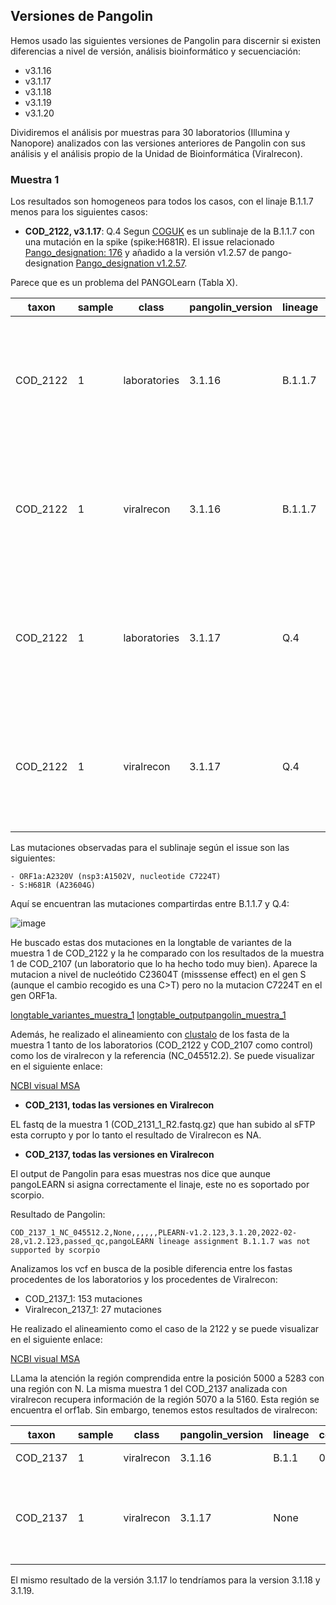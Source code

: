 ## Versiones de Pangolin

Hemos usado las siguientes versiones de Pangolin para discernir si existen diferencias a nivel de versión, análisis bioinformático y secuenciación:

- v3.1.16
- v3.1.17
- v3.1.18
- v3.1.19
- v3.1.20

Dividiremos el análisis por muestras para 30 laboratorios (Illumina y Nanopore) analizados con las versiones anteriores de Pangolin con sus análisis y el análisis propio de la Unidad de Bioinformática (Viralrecon).

### Muestra 1

Los resultados son homogeneos para todos los casos, con el linaje B.1.1.7 menos para los siguientes casos:

- **COD_2122, v3.1.17**: Q.4
Segun [COGUK](https://cov-lineages.org/lineage_list.html) es un sublinaje de la B.1.1.7 con una mutación en la spike (spike:H681R). El issue relacionado [Pango_designation: 176](https://github.com/cov-lineages/pango-designation/issues/176) y añadido a la versión v1.2.57 de pango-designation [Pango_designation v1.2.57](https://github.com/cov-lineages/pango-designation/releases/tag/v1.2.57).

Parece que es un problema del PANGOLearn (Tabla X).

| taxon    | sample | class        | pangolin_version | lineage | conflict | ambiguity_score | scorpio_call         | scorpio_support | scorpio_conflict | version         | pangoLEARN_version | pango_version | status    | note                                                                      |
|----------|--------|--------------|------------------|---------|----------|-----------------|----------------------|-----------------|------------------|-----------------|--------------------|---------------|-----------|---------------------------------------------------------------------------|
| COD_2122 |      1 | laboratories | 3.1.16           | B.1.1.7 | 0        | 0.8388268881    | Alpha (B.1.1.7-like) | 0.8261          | 0.0435           | PLEARN-v1.2.97  | 2021-11-18         | v1.2.97       | passed_qc | scorpio call: Alt alleles 19; Ref alleles 1; Amb alleles 3; Oth alleles 0 |
| COD_2122 |      1 | viralrecon   | 3.1.16           | B.1.1.7 | 0        | 0.9135502671    | Alpha (B.1.1.7-like) | 0.8261          | 0.1304           | PLEARN-v1.2.97  | 2021-11-18         | v1.2.97       | passed_qc | scorpio call: Alt alleles 19; Ref alleles 3; Amb alleles 1; Oth alleles 0 |
| COD_2122 |      1 | laboratories | 3.1.17           | Q.4     |        0 |    0.8523217457 | Alpha (B.1.1.7-like) |           0.913 |           0.0435 | PLEARN-v1.2.101 |         2021-11-25 | v1.2.101      | passed_qc | scorpio call: Alt alleles 21; Ref alleles 1; Amb alleles 1; Oth alleles 0 |
| COD_2122 |      1 | viralrecon   | 3.1.17           | Q.4     |        0 |    0.9174246051 | Alpha (B.1.1.7-like) |          0.8696 |           0.1304 | PLEARN-v1.2.101 |         2021-11-25 | v1.2.101      | passed_qc | scorpio call: Alt alleles 20; Ref alleles 3; Amb alleles 0; Oth alleles 0 |

Las mutaciones observadas para el sublinaje según el issue son las siguientes:

```
- ORF1a:A2320V (nsp3:A1502V, nucleotide C7224T)
- S:H681R (A23604G)
```

Aquí se encuentran las mutaciones compartirdas entre B.1.1.7 y Q.4:

![image](/home/alberto.lema/Documents/Desarrollo/relecov_qc_exercise/qc_pangolin/consensos/ANALYSIS/_01_analysis_q4/q.4vsb1.1.7.png)

He buscado estas dos mutaciones en la longtable de variantes de la muestra 1 de COD_2122 y la he comparado con los resultados de la muestra 1 de COD_2107 (un laboratorio que lo ha hecho todo muy bien). Aparece la mutacion a nivel de nucleótido C23604T (misssense effect) en el gen S (aunque el cambio recogido es una C>T) pero no la mutacion C7224T en el gen ORF1a.

[longtable_variantes_muestra_1](https://docs.google.com/spreadsheets/d/1eq7tpPi9YkRsEP3AQXTR_suEM46nU4i9sURXi6IpCFk/edit#gid=2059206970)
[longtable_outputpangolin_muestra_1](https://docs.google.com/spreadsheets/d/1eq7tpPi9YkRsEP3AQXTR_suEM46nU4i9sURXi6IpCFk/edit#gid=39736565)

Además, he realizado el alineamiento con [clustalo](https://github.com/hybsearch/clustalo) de los fasta de la muestra 1 tanto de los laboratorios (COD_2122 y COD_2107 como control) como los de viralrecon y la referencia (NC_045512.2). Se puede visualizar en el siguiente enlace:

[NCBI visual MSA](https://www.ncbi.nlm.nih.gov/projects/msaviewer/?key=ZtX8DHrXpQ4J-esJKujd941PP-BgkW6UYpJKhF6ATK7doDffpeWn95hvrRKglurru_Pm5_jDo8bk3PDR9tf6zMjl9evZ1_M,O4ihUSeK-FNUpLZUd7WAqtARFeJKk0SWSJBghnSCZqz3oh3dj-eXsPhEzcXPACF9cGUtcTNVaFAvSjtHPUExWgNzPn0SQTg)

- **COD_2131, todas las versiones en Viralrecon**

EL fastq de la muestra 1 (COD_2131_1_R2.fastq.gz) que han subido al sFTP esta corrupto y por lo tanto el resultado de Viralrecon es NA.

- **COD_2137, todas las versiones en Viralrecon**

El output de Pangolin para esas muestras nos dice que aunque pangoLEARN si asigna correctamente el linaje, este no es soportado por scorpio. 

Resultado de Pangolin:

```
COD_2137_1_NC_045512.2,None,,,,,,PLEARN-v1.2.123,3.1.20,2022-02-28,v1.2.123,passed_qc,pangoLEARN lineage assignment B.1.1.7 was not supported by scorpio
```

Analizamos los vcf en busca de la posible diferencia entre los fastas procedentes de los laboratorios y los procedentes de Viralrecon:

- COD_2137_1: 153 mutaciones
- Viralrecon_2137_1: 27 mutaciones

He realizado el alineamiento como el caso de la 2122 y se puede visualizar en el siguiente enlace:

[NCBI visual MSA](https://www.ncbi.nlm.nih.gov/projects/msaviewer/?key=qBsywrQZa8DHNyXH5CYTOUOA5hC5Ybdku2KTdIdwlV4EUO10yE63zXu9TpiT41GeAIZdkkO2GLNfqUukTaJBuXOQTp5iokg,QvHYKF7zgSot3c8tDsz506lqDPhTiV2MUYp5nG2Yf7buuAecIqb1hIzWufWTo_veqsb30un2svP16eHk5-Lr-dnQ5N7I4uI)

LLama la atención la región comprendida entre la posición 5000 a 5283 con una región con N. La misma muestra 1 del COD_2137 analizada con viralrecon recupera información de la región 5070 a la 5160. Esta región se encuentra el orf1ab. Sin embargo, tenemos estos resultados de viralrecon:

| taxon    | sample | class      | pangolin_version | lineage | conflict | ambiguity_score | scorpio_call | scorpio_support | scorpio_conflict | version         | pangoLEARN_version | pango_version | status    | note                                                               | Reason         |
|----------|--------|------------|------------------|---------|----------|-----------------|--------------|-----------------|------------------|-----------------|--------------------|---------------|-----------|--------------------------------------------------------------------|----------------|
| COD_2137 |      1 | viralrecon | 3.1.16           | B.1.1   |        0 |    0.9923423423 |              |                 |                  | PLEARN-v1.2.97  |         2021-11-18 | v1.2.97       | passed_qc |                                                                    | 2137_1 problem |
| COD_2137 |      1 | viralrecon | 3.1.17           | None    |          |                 |              |                 |                  | PLEARN-v1.2.101 |         2021-11-25 | v1.2.101      | passed_qc | pangoLEARN lineage assignment B.1.1.7 was not supported by scorpio | 2137_1 problem |

El mismo resultado de la versión 3.1.17 lo tendríamos para la version 3.1.18 y 3.1.19.


